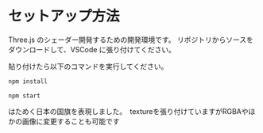 # セットアップ方法

Three.js のシェーダー開発するための開発環境です。
リポジトリからソースをダウンロードして、VSCode に張り付けてください。

貼り付けたら以下のコマンドを実行してください。

```bash
npm install
```

```実行
npm start
```

はためく日本の国旗を表現しました。　textureを張り付けていますがRGBAやほかの画像に変更することも可能です
